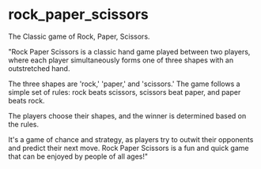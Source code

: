# rock_paper_scissors
The Classic game of Rock, Paper, Scissors.


"Rock Paper Scissors is a classic hand game played between two players, where each player simultaneously forms one of three shapes with an outstretched hand. 

The three shapes are 'rock,' 'paper,' and 'scissors.' The game follows a simple set of rules: rock beats scissors, scissors beat paper, and paper beats rock. 


The players choose their shapes, and the winner is determined based on the rules. 


It's a game of chance and strategy, as players try to outwit their opponents and predict their next move. Rock Paper Scissors is a fun and quick game that can be enjoyed by people of all ages!"



